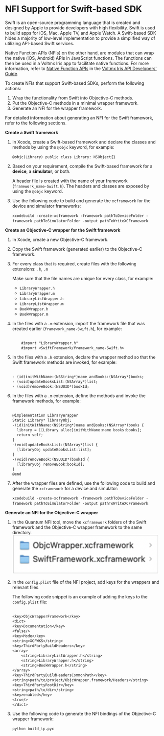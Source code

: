 # NFI Support for Swift-based SDK

Swift is an open-source programming language that is created and designed by Apple to provide developers with high flexibility. Swift is used to build apps for iOS, Mac, Apple TV, and Apple Watch. A Swift-based SDK hides a majority of low-level implementation to provide a simplified way of utilizing API-based Swift services.

Native Function APIs (NFIs) on the other hand, are modules that can wrap the native (iOS, Android) APIs in JavaScript functions. The functions can then be used in a Voltmx Iris app to facilitate native functions. For more information, refer to [Native Function APIs](../../../../Iris/iris_api_dev_guide/content/native_function.md) in the [Voltmx Iris API Developers' Guide](../../../../Iris/iris_api_dev_guide/content/native_function.md#introduction).

To create NFIs that support Swift-based SDKs, perform the following actions:

1.  Wrap the functionality from Swift into Objective-C methods.
2.  Put the Objective-C methods in a minimal wrapper framework.
3.  Generate an NFI for the wrapper framework.

For detailed information about generating an NFI for the Swift framework, refer to the following sections.

<b>Create a Swift framework</b>

1.  In Xcode, create a Swift-based framework and declare the classes and methods by using the `@objc` keyword, for example:

    `@objc(Library) public class Library: NSObject{}`

2.  Based on your requirement, compile the Swift-based framework for a **device**, a **simulator**, or both.

    A header file is created with the name of your framework (`framework_name-Swift.h`). The headers and classes are exposed by using the `@objc` keyword.

3.  Use the following code to build and generate the `xcframework` for the device and simulator frameworks:

    `xcodebuild -create-xcframework -framework pathToDeviceFolder -framework pathToSimulatorFolder -output pathToWriteXCFramework`

<b>Create an Objective-C wrapper for the Swift framework</b>

1.  In Xcode, create a new Objective-C framework.
2.  Copy the Swift framework (generated earlier) to the Objective-C framework.
3.  For every class that is required, create files with the following extensions: `.h`, `.m`

    Make sure that the file names are unique for every class, for example:

    *   `LibraryWrapper.h`
    *   `LibraryWrapper.m`
    *   `LibraryListWrapper.h`
    *   `LibraryListWrapper.m`
    *   `BookWrapper.h`
    *   `BookWrapper.m`
4.  In the files with a `.m` extension, import the framework file that was created earlier (`framework_name-Swift.h`), for example:

    <pre><code>
        #import "LibraryWrapper.h"
        #import &lt;SwiftFramework/framework_name-Swift.h&gt;
    </code></pre>

5.  In the files with a `.h` extension, declare the wrapper method so that the Swift framework methods are invoked, for example:

    <pre><code>
    - (id)initWithName:(NSString*)name andBooks:(NSArray*)books;
    - (void)updateBooksList:(NSArray*)list;
    - (void)removeBook:(NSUUID*)bookId;
    </code></pre>
    

6.  In the files with a `.m` extension, define the methods and invoke the framework methods, for example:

    <pre><code>
    @implementation LibraryWrapper
    Static Library* libraryObj;
    -(id)initWithName:(NSString*)name andBooks:(NSArray*)books {
      library = [[Library alloc]initWithName:name books:books];
      return self;
    }
    -(void)updateBooksList:(NSArray*)list {
      [libraryObj updateBooksList:list];
    }
    -(void)removeBook:(NSUUID*)bookId {
      [libraryObj removeBook:bookId];
    }
    @end
    </code></pre>

7.  After the wrapper files are defined, use the following code to build and generate the `xcframework` for a device and simulator:

    `xcodebuild -create-xcframework -framework pathToDeviceFolder -framework pathToSimulatorFolder -output pathToWriteXCFramework`

<b>Generate an NFI for the Objective-C wrapper</b>

1.  In the Quantum NFI tool, move the `xcframework` folders of the Swift framework and the Objective-C wrapper framework to the same directory.  
    ![](../Resources/Images/SwiftSDK_Folders.png) 

2.  In the `config.plist` file of the NFI project, add keys for the wrappers and relevant files. 

    The following code snippet is an example of adding the keys to the `config.plist` file:

    <pre><code>
    &lt;key&gt;ObjcWrapperFramework&lt;/key&gt;
    &lt;dict&gt;
	&lt;key&gt;Documentation&lt;/key&gt;
	&lt;false/&gt;
	&lt;key&gt;Mode&lt;/key&gt;
	&lt;string&gt;XCFWKS&lt;/string&gt;
	&lt;key&gt;ThirdPartyBuildHeaders&lt;/key&gt;
	&lt;array&gt;
		&lt;string&gt;LibraryListWrapper.h&lt;/string&gt;
		&lt;string&gt;LibraryWrapper.h&lt;/string&gt;
		&lt;string&gt;BookWrapper.h&lt;/string&gt;
	&lt;/array&gt;
	&lt;key&gt;ThirdPartyBuildHeadersCommonPath&lt;/key&gt;
	&lt;string&gt;path/to/project/ObjcWrapper.framework/Headers&lt;/string&gt;
	&lt;key&gt;ThirdPartyRootDir&lt;/key&gt;
	&lt;string&gt;path/to/dir&lt;/string&gt;
	&lt;key&gt;enabled&lt;/key&gt;
	&lt;true/&gt;
    &lt;/dict&gt;
    </code></pre>

3.  Use the following code to generate the NFI bindings of the Objective-C wrapper framework:

    `python build_tp.pyc`

